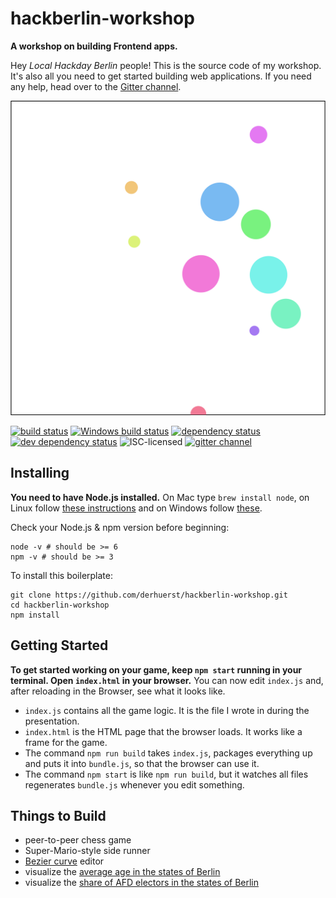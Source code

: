 # hackberlin-workshop

**A workshop on building Frontend apps.**

Hey *Local Hackday Berlin* people! This is the source code of my workshop. It's also all you need to get started building web applications. If you need any help, head over to the [Gitter channel](https://gitter.im/derhuerst/hackberlin-workshop).

![screenshot](screenshot.png)

[![build status](https://img.shields.io/travis/derhuerst/hackberlin-workshop.svg)](https://travis-ci.org/derhuerst/hackberlin-workshop)
[![Windows build status](https://img.shields.io/appveyor/ci/derhuerst/hackberlin-workshop.svg)](https://ci.appveyor.com/project/derhuerst/hackberlin-workshop)
[![dependency status](https://img.shields.io/david/derhuerst/hackberlin-workshop.svg)](https://david-dm.org/derhuerst/hackberlin-workshop)
[![dev dependency status](https://img.shields.io/david/dev/derhuerst/hackberlin-workshop.svg)](https://david-dm.org/derhuerst/hackberlin-workshop#info=devDependencies)
![ISC-licensed](https://img.shields.io/github/license/derhuerst/hackberlin-workshop.svg)
[![gitter channel](https://badges.gitter.im/derhuerst/hackberlin-workshop.svg)](https://gitter.im/derhuerst/hackberlin-workshop)


## Installing

**You need to have Node.js installed.** On Mac type `brew install node`, on Linux follow [these instructions](https://github.com/nodesource/distributions#debian-and-ubuntu-based-distributions) and on Windows follow [these](https://nodejs.org/en/).

Check your Node.js & npm version before beginning:

```shell
node -v # should be >= 6
npm -v # should be >= 3
```

To install this boilerplate:

```shell
git clone https://github.com/derhuerst/hackberlin-workshop.git
cd hackberlin-workshop
npm install
```

## Getting Started

**To get started working on your game, keep `npm start` running in your terminal. Open `index.html` in your browser.** You can now edit `index.js` and, after reloading in the Browser, see what it looks like.

- `index.js` contains all the game logic. It is the file I wrote in during the presentation.
- `index.html` is the HTML page that the browser loads. It works like a frame for the game.
- The command `npm run build` takes `index.js`, packages everything up and puts it into `bundle.js`, so that the browser can use it.
- The command `npm start` is like `npm run build`, but it watches all files regenerates `bundle.js` whenever you edit something.

## Things to Build

- peer-to-peer chess game
- Super-Mario-style side runner
- [Bezier curve](https://en.wikipedia.org/wiki/Bézier_curve) editor
- visualize the [average age in the states of Berlin](http://daten.berlin.de/datensaetze/einwohnerinnen-und-einwohner-den-ortsteilen-berlins-am-31122015)
- visualize the [share of AFD electors in the states of Berlin](http://daten.berlin.de/datensaetze/wahlen-berlin-2016-abgeordnetenhaus-und-bezirksverordnetenversammlungen-endgültiges)
